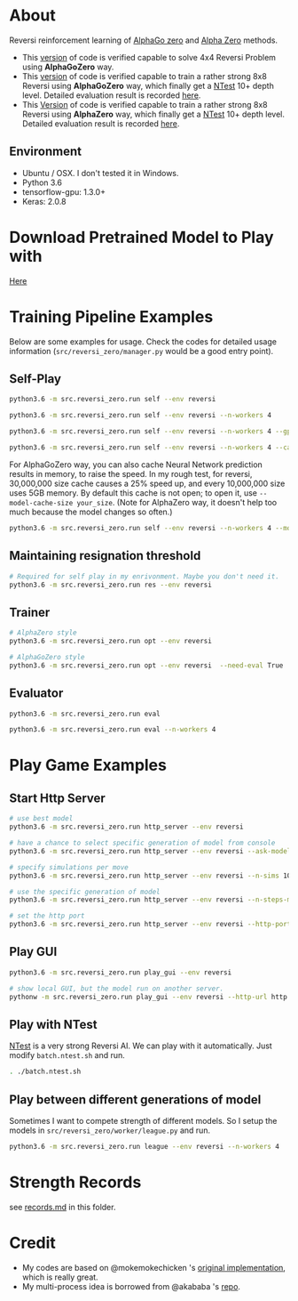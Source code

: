 About
=====

Reversi reinforcement learning of [AlphaGo zero](https://deepmind.com/blog/alphago-zero-learning-scratch/) and [Alpha Zero](https://arxiv.org/abs/1712.01815) methods.

- This [version](https://github.com/gooooloo/reversi-alpha-zero/tree/0.1) of code is verified capable to solve 4x4 Reversi Problem using **AlphaGoZero** way.
- This [version](https://github.com/gooooloo/reversi-alpha-zero/tree/0.2) of code is verified capable to train a rather strong 8x8 Reversi using **AlphaGoZero** way, which finally get a [NTest](https://github.com/weltyc/ntest) 10+ depth level. Detailed evaluation result is recorded [here](https://github.com/gooooloo/reversi-alpha-zero/blob/master/records.md#challenge-1).
- This [Version](https://github.com/gooooloo/reversi-alpha-zero/tree/0.3) of code is verified capable to train a rather strong 8x8 Reversi using **AlphaZero** way, which finally get a [NTest](https://github.com/weltyc/ntest) 10+ depth level. Detailed evaluation result is recorded [here](https://github.com/gooooloo/reversi-alpha-zero/blob/master/records.md#challenge-3).


Environment
-----------

* Ubuntu / OSX. I don't tested it in Windows.
* Python 3.6
* tensorflow-gpu: 1.3.0+
* Keras: 2.0.8


Download Pretrained Model to Play with
==========

[Here](https://github.com/gooooloo/reversi-alpha-zero-models)


Training Pipeline Examples
==========

Below are some examples for usage. Check the codes for detailed usage information (`src/reversi_zero/manager.py` would be a good entry point).


Self-Play
--------

```bash
python3.6 -m src.reversi_zero.run self --env reversi
```
```bash
python3.6 -m src.reversi_zero.run self --env reversi --n-workers 4 
```
```bash
python3.6 -m src.reversi_zero.run self --env reversi --n-workers 4 --gpu-memory-frac 0.8
```
```bash
python3.6 -m src.reversi_zero.run self --env reversi --n-workers 4 --can-resign False
```

For AlphaGoZero way, you can also cache Neural Network prediction results in memory, to raise the speed. In my rough test, for reversi, 30,000,000 size cache causes a 25% speed up, and every 10,000,000 size uses 5GB memory. By default this cache is not open; to open it, use `--model-cache-size your_size`. (Note for AlphaZero way, it doesn't help too much because the model changes so often.)

```bash
python3.6 -m src.reversi_zero.run self --env reversi --n-workers 4 --model-cache-size 10000000
```

Maintaining resignation threshold
-------

```bash
# Required for self play in my enrivonment. Maybe you don't need it.
python3.6 -m src.reversi_zero.run res --env reversi
```

Trainer
-------

```bash
# AlphaZero style
python3.6 -m src.reversi_zero.run opt --env reversi
```

```bash
# AlphaGoZero style
python3.6 -m src.reversi_zero.run opt --env reversi  --need-eval True
```

Evaluator
---------

```bash
python3.6 -m src.reversi_zero.run eval
```

```bash
python3.6 -m src.reversi_zero.run eval --n-workers 4
```

Play Game Examples
==========

Start Http Server
---------

```bash
# use best model
python3.6 -m src.reversi_zero.run http_server --env reversi
```
```bash
# have a chance to select specific generation of model from console
python3.6 -m src.reversi_zero.run http_server --env reversi --ask-model true
```
```bash
# specify simulations per move
python3.6 -m src.reversi_zero.run http_server --env reversi --n-sims 100
```
```bash
# use the specific generation of model
python3.6 -m src.reversi_zero.run http_server --env reversi --n-steps-model 424000
```
```bash
# set the http port
python3.6 -m src.reversi_zero.run http_server --env reversi --http-port 8888
```


Play GUI
---------

```bash
python3.6 -m src.reversi_zero.run play_gui --env reversi
```
```bash
# show local GUI, but the model run on another server.
pythonw -m src.reversi_zero.run play_gui --env reversi --http-url http://192.168.31.9:8888
```

Play with NTest
---------

[NTest](https://github.com/weltyc/ntest) is a very strong Reversi AI. We can play with it automatically. Just modify `batch.ntest.sh` and run.

```bash
. ./batch.ntest.sh
```

Play between different generations of model
---------

Sometimes I want to compete strength of different models. So I setup the models in `src/reversi_zero/worker/league.py` and run.

```bash
python3.6 -m src.reversi_zero.run league --env reversi --n-workers 4
```


Strength Records
==========

see [records.md](https://github.com/gooooloo/reversi-alpha-zero/blob/master/records.md) in this folder.

Credit
==========

- My codes are based on @mokemokechicken 's [original implementation](https://github.com/mokemokechicken/reversi-alpha-zero), which is really great.
- My multi-process idea is borrowed from @akababa 's [repo](https://github.com/Akababa/Chess-Zero).
